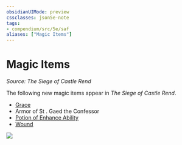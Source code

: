 ```yaml
---
obsidianUIMode: preview
cssclasses: json5e-note
tags:
- compendium/src/5e/saf
aliases: ["Magic Items"]
---
```

# Magic Items
*Source: The Siege of Castle Rend* 

The following new magic items appear in *The Siege of Castle Rend*.

- [Grace](compendium/items/grace-saf.md)  
- Armor of St . Gaed the Confessor  
- [Potion of Enhance Ability](compendium/items/potion-of-enhance-ability-saf.md)  
- [Wound](compendium/items/wound-saf.md)  

![](https://raw.githubusercontent.com/TheGiddyLimit/homebrew/master/_img/SaF/socr-magic-items.webp#center)
